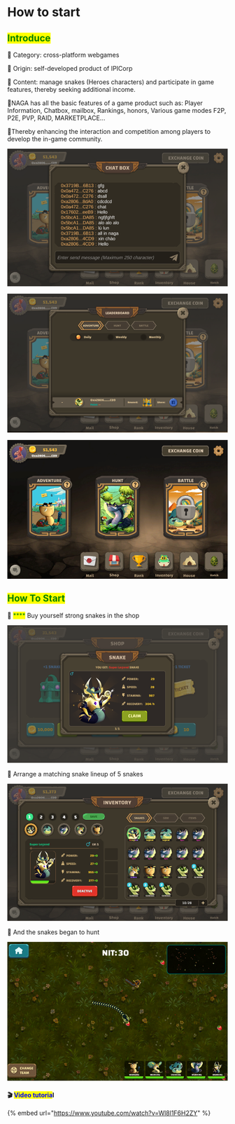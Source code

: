 # How to start

## <mark style="color:green;">**I**</mark><mark style="color:green;">ntroduce</mark>

📣 Category: cross-platform webgames

📣 Origin: self-developed product of IPICorp&#x20;

📣 Content: manage snakes (Heroes characters) and participate in game features, thereby seeking additional income.

📣NAGA has all the basic features of a game product such as: Player Information, Chatbox, mailbox, Rankings, honors, Various game modes F2P, P2E, PVP, RAID, MARKETPLACE...&#x20;

📣Thereby enhancing the interaction and competition among players to develop the in-game community.

![Chatbox, mailbox](<../.gitbook/assets/Screenshot 2022-05-03 225633.png>)



![Rankings](<../.gitbook/assets/Screenshot 2022-05-03 225916.png>)

![Various game modes](<../.gitbook/assets/Screenshot 2022-05-03 230247.png>)

## <mark style="color:green;">**How To Start**</mark>

🔆 <mark style="color:green;">****</mark> Buy yourself strong snakes in the shop

![](<../.gitbook/assets/Screenshot 2022-05-03 231204 (1).png>)

🔆 Arrange a matching snake lineup of 5 snakes

![](<../.gitbook/assets/Screenshot 2022-05-03 224232.png>)

🔆 And the snakes began to hunt

![](<../.gitbook/assets/Screenshot 2022-05-03 223853.png>)

#### 🎬 <mark style="color:blue;">Video tutoria</mark>l

{% embed url="https://www.youtube.com/watch?v=Wl8l1F6H2ZY" %}
